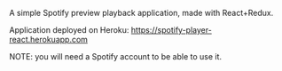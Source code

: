 A simple Spotify preview playback application, made with React+Redux.


Application deployed on Heroku: https://spotify-player-react.herokuapp.com

NOTE: you will need a Spotify account to be able to use it.
